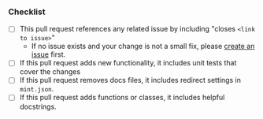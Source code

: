 <!-- 
Thanks for opening a pull request to Prefect! 
If this is your first contribution, please make sure to review our contribution guidelines: https://docs-3.prefect.io/contribute/index
-->

<!-- Include an overview of the proposed changes here -->

### Checklist
<!-- These boxes may be checked after opening the pull request. -->

- [ ] This pull request references any related issue by including "closes `<link to issue>`"
  - If no issue exists and your change is not a small fix, please [create an issue](https://github.com/PrefectHQ/prefect/issues/new/choose) first.
- [ ] If this pull request adds new functionality, it includes unit tests that cover the changes
- [ ] If this pull request removes docs files, it includes redirect settings in `mint.json`.
- [ ] If this pull request adds functions or classes, it includes helpful docstrings.
